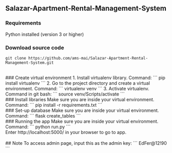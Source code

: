 ## Salazar-Apartment-Rental-Management-System
### Requirements
Python installed (version 3 or higher)
### Download source code
```
git clone https://github.com/ams-mai/Salazar-Apartment-Rental-Management-System.git
```
<br>
### Create virtual environment
1. Install virtualenv library.  
Command:
```
pip install virtualenv  
```
2. Go to the project directory and create a virtual environment.  
Command:
```
virtualenv venv
```
3. Activate virtualenv.  
Command in git bash:
```
source venv/Scripts/activate  
```
<br>
### Install libraries
Make sure you are inside your virtual environment.  
Command:
```
pip install -r requirements.txt  
```
<br>
### Set-up database
Make sure you are inside your virtual environment.  
Command:
```
flask create_tables  
```
<br>
### Running the app
Make sure you are inside your virtual environment.  
Command:
```
python run.py  
```
<br>
Enter http://localhost:5000/ in your browser to go to app.            
<br><br>
## Note
To access admin page, input this as the admin key:  
```
EdFer@12!90
```
